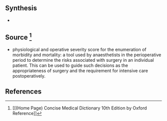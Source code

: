 ## Synthesis
- 
## Source [^1]
- physiological and operative severity score for the enumeration of morbidity and mortality: a tool used by anaesthetists in the perioperative period to determine the risks associated with surgery in an individual patient. This can be used to guide such decisions as the appropriateness of surgery and the requirement for intensive care postoperatively.
## References

[^1]: [[(Home Page) Concise Medical Dictionary 10th Edition by Oxford Reference]]